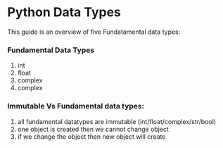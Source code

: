 # Python Data Types

This guide is an overview of five Fundatamental data types:

### Fundamental Data Types

1. int
2. float
3. complex
4. complex

### Immutable Vs Fundamental data types:
1. all fundamental datatypes are immutable (int/float/complex/str/bool)
2. one object is created then we cannot change object
3. if we change the object then new object will create


